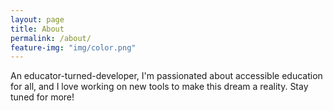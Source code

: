 ```yaml
---
layout: page
title: About
permalink: /about/
feature-img: "img/color.png"
---
```


An educator-turned-developer, I'm passionated about accessible education for all, and I love working on new tools to make this dream a reality. Stay tuned for more!